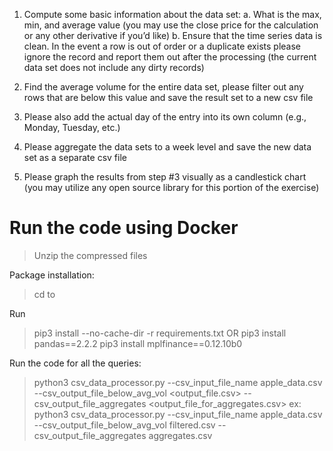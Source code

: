 1. Compute some basic information about the data set:
    a. What is the max, min, and average value (you may use the close price for the calculation or any other derivative if you’d like)
    b. Ensure that the time series data is clean. In the event a row is out of order or a
duplicate exists please ignore the record and report them out after the processing (the current data set does not include any dirty records)

2. Find the average volume for the entire data set, please filter out any rows that are below this value and save the result set to a new csv file
3. Please also add the actual day of the entry into its own column (e.g., Monday, Tuesday, etc.)
4. Please aggregate the data sets to a week level and save the new data set as a separate csv file
5. Please graph the results from step #3 visually as a candlestick chart (you may utilize any open source library for this portion of the exercise)

Run the code using Docker
===========================
> Unzip the compressed files

Package installation:
> cd to <directory which has the raw csv file apple_data.csv and python file>

Run 
> pip3 install --no-cache-dir -r requirements.txt
OR
> pip3 install pandas==2.2.2
> pip3 install mplfinance==0.12.10b0

Run the code for all the queries:
> python3 csv_data_processor.py --csv_input_file_name apple_data.csv --csv_output_file_below_avg_vol <output_file.csv> --csv_output_file_aggregates <output_file_for_aggregates.csv>
> ex: python3 csv_data_processor.py --csv_input_file_name apple_data.csv --csv_output_file_below_avg_vol filtered.csv --csv_output_file_aggregates aggregates.csv
